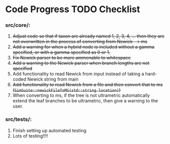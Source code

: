 # Code Progress TODO Checklist

### src/core/:

1. ~~Adjust code so that if taxon are already named 1, 2, 3, 4, ... then they are not overwritten in the process of converting from Newick --> ms~~
2. ~~Add a warning for when a hybrid node is included without a gamma specified, or with a gamma specified as 0 or 1.~~
3. ~~Fix Newick parser to be more ammenable to whitespace~~
4. ~~Add a warning to the Newick parser when branch lengths are not specified~~
5. Add functionality to read Newick from input instead of taking a hard-coded Newick string from main
6. ~~Add functionality to read Newick from a file and then convert that to ms (`SimSuite::newickFileToMS(std::string location)`)~~
7. When converting to ms, if the tree is not ultrametric automatically extend the leaf branches to be ultrametric, then give a warning to the user.

### src/tests/:

1. Finish setting up automated testing
2. Lots of testing!!!!